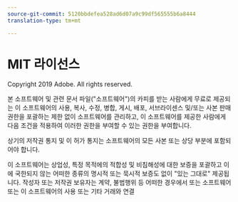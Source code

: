 ```yaml
---
source-git-commit: 5120bbdefea528ad6d07a9c99df565555b6a8444
translation-type: tm+mt

---
```

# MIT 라이선스

Copyright 2019 Adobe. All rights reserved.

본 소프트웨어 및 관련 문서 파일(&quot;소프트웨어&quot;)의 카피를 받는 사람에게 무료로 제공되는 이 소프트웨어의 사용, 복사, 수정, 병합, 게시, 배포, 서브라이센스 및/또는 사본 판매 권한을 포괄하는 제한 없이 소프트웨어를 관리하고, 이 소프트웨어를 제공한 사람에게 다음 조건을 적용하여 이러한 권한을 부여할 수 있는 권한을 부여합니다.

상기의 저작권 통지 및 이 허가 통지는 소프트웨어의 모든 사본 또는 상당 부분에 포함되어야 합니다.

이 소프트웨어는 상업성, 특정 목적에의 적합성 및 비침해성에 대한 보증을 포괄하고 이에 국한되지 않는 어떠한 종류의 명시적 또는 묵시적 보증도 없이 &quot;있는 그대로&quot; 제공됩니다. 작성자 또는 저작권 보유자는 계약, 불법행위 등 어떠한 경우에서 또는 소프트웨어 또는 이 소프트웨어의 사용 또는 기타 거래와 연결
